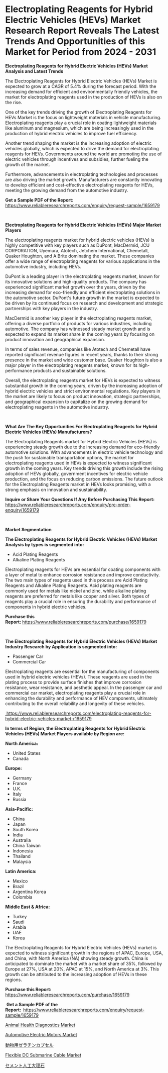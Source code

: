 <p><h1>Electroplating Reagents for Hybrid Electric Vehicles (HEVs) Market Research Report Reveals The Latest Trends And Opportunities of this Market for Period from 2024 - 2031</h1></p><p><strong>Electroplating Reagents for Hybrid Electric Vehicles (HEVs) Market Analysis and Latest Trends</strong></p>
<p><p>The Electroplating Reagents for Hybrid Electric Vehicles (HEVs) Market is expected to grow at a CAGR of 5.4% during the forecast period. With the increasing demand for efficient and environmentally friendly vehicles, the market for electroplating reagents used in the production of HEVs is also on the rise.</p><p>One of the key trends driving the growth of Electroplating Reagents for HEVs Market is the focus on lightweight materials in vehicle manufacturing. Electroplating reagents play a crucial role in coating lightweight materials like aluminum and magnesium, which are being increasingly used in the production of hybrid electric vehicles to improve fuel efficiency.</p><p>Another trend shaping the market is the increasing adoption of electric vehicles globally, which is expected to drive the demand for electroplating reagents for HEVs. Governments around the world are promoting the use of electric vehicles through incentives and subsidies, further fueling the growth of the market.</p><p>Furthermore, advancements in electroplating technologies and processes are also driving the market growth. Manufacturers are constantly innovating to develop efficient and cost-effective electroplating reagents for HEVs, meeting the growing demand from the automotive industry.</p></p>
<p><strong>Get a Sample PDF of the Report:&nbsp;</strong> <a href="https://www.reliableresearchreports.com/enquiry/request-sample/1659179">https://www.reliableresearchreports.com/enquiry/request-sample/1659179</a></p>
<p>&nbsp;</p>
<p><strong>Electroplating Reagents for Hybrid Electric Vehicles (HEVs) Major Market Players</strong></p>
<p><p>The electroplating reagents market for hybrid electric vehicles (HEVs) is highly competitive with key players such as DuPont, MacDermid, JCU CORPORATION, Uyemura, Atotech, Jetchem International, Chemetall, Quaker Houghton, and A Brite dominating the market. These companies offer a wide range of electroplating reagents for various applications in the automotive industry, including HEVs.</p><p>DuPont is a leading player in the electroplating reagents market, known for its innovative solutions and high-quality products. The company has experienced significant market growth over the years, driven by the increasing demand for eco-friendly and efficient electroplating solutions in the automotive sector. DuPont's future growth in the market is expected to be driven by its continued focus on research and development and strategic partnerships with key players in the industry.</p><p>MacDermid is another key player in the electroplating reagents market, offering a diverse portfolio of products for various industries, including automotive. The company has witnessed steady market growth and is expected to expand its market share in the coming years by focusing on product innovation and geographical expansion.</p><p>In terms of sales revenue, companies like Atotech and Chemetall have reported significant revenue figures in recent years, thanks to their strong presence in the market and wide customer base. Quaker Houghton is also a major player in the electroplating reagents market, known for its high-performance products and sustainable solutions.</p><p>Overall, the electroplating reagents market for HEVs is expected to witness substantial growth in the coming years, driven by the increasing adoption of hybrid electric vehicles and strict environmental regulations. Key players in the market are likely to focus on product innovation, strategic partnerships, and geographical expansion to capitalize on the growing demand for electroplating reagents in the automotive industry.</p></p>
<p>&nbsp;</p>
<p><strong>What Are The Key Opportunities For Electroplating Reagents for Hybrid Electric Vehicles (HEVs) Manufacturers?</strong></p>
<p><p>The Electroplating Reagents market for Hybrid Electric Vehicles (HEVs) is experiencing steady growth due to the increasing demand for eco-friendly automotive solutions. With advancements in electric vehicle technology and the push for sustainable transportation options, the market for electroplating reagents used in HEVs is expected to witness significant growth in the coming years. Key trends driving this growth include the rising adoption of HEVs globally, government incentives for electric vehicle production, and the focus on reducing carbon emissions. The future outlook for the Electroplating Reagents market in HEVs looks promising, with a strong emphasis on innovation and sustainability.</p></p>
<p><strong>Inquire or Share Your Questions If Any Before Purchasing This Report:</strong> <a href="https://www.reliableresearchreports.com/enquiry/pre-order-enquiry/1659179">https://www.reliableresearchreports.com/enquiry/pre-order-enquiry/1659179</a></p>
<p>&nbsp;</p>
<p><strong>Market Segmentation</strong></p>
<p><strong>The Electroplating Reagents for Hybrid Electric Vehicles (HEVs) Market Analysis by types is segmented into:</strong></p>
<p><ul><li>Acid Plating Reagents</li><li>Alkaline Plating Reagents</li></ul></p>
<p><p>Electroplating reagents for HEVs are essential for coating components with a layer of metal to enhance corrosion resistance and improve conductivity. The two main types of reagents used in this process are Acid Plating Reagents and Alkaline Plating Reagents. Acid plating reagents are commonly used for metals like nickel and zinc, while alkaline plating reagents are preferred for metals like copper and silver. Both types of reagents play a crucial role in ensuring the durability and performance of components in hybrid electric vehicles.</p></p>
<p><strong>Purchase this Report:&nbsp;</strong><a href="https://www.reliableresearchreports.com/purchase/1659179">https://www.reliableresearchreports.com/purchase/1659179</a></p>
<p>&nbsp;</p>
<p><strong>The Electroplating Reagents for Hybrid Electric Vehicles (HEVs) Market Industry Research by Application is segmented into:</strong></p>
<p><ul><li>Passenger Car</li><li>Commercial Car</li></ul></p>
<p><p>Electroplating reagents are essential for the manufacturing of components used in hybrid electric vehicles (HEVs). These reagents are used in the plating process to provide surface finishes that improve corrosion resistance, wear resistance, and aesthetic appeal. In the passenger car and commercial car market, electroplating reagents play a crucial role in enhancing the durability and performance of HEV components, ultimately contributing to the overall reliability and longevity of these vehicles.</p></p>
<p><a href="https://www.reliableresearchreports.com/electroplating-reagents-for-hybrid-electric-vehicles-market-r1659179">&nbsp;https://www.reliableresearchreports.com/electroplating-reagents-for-hybrid-electric-vehicles-market-r1659179</a></p>
<p><strong>In terms of Region, the Electroplating Reagents for Hybrid Electric Vehicles (HEVs) Market Players available by Region are:</strong></p>
<p>
    <p> <strong> North America: </strong>
        <ul>
            <li>United States</li>
            <li>Canada</li>
        </ul>
        </p> 
    <p> <strong> Europe: </strong>
        <ul>
            <li>Germany</li>
            <li>France</li>
            <li>U.K.</li>
            <li>Italy</li>
            <li>Russia</li>
        </ul>
        </p> 
    <p> <strong> Asia-Pacific: </strong>
        <ul>
            <li>China</li>
            <li>Japan</li>
            <li>South Korea</li>
            <li>India</li>
            <li>Australia</li>
            <li>China Taiwan</li>
            <li>Indonesia</li>
            <li>Thailand</li>
            <li>Malaysia</li>
        </ul>
        </p> 
    <p> <strong> Latin America: </strong>
        <ul>
            <li>Mexico</li>
            <li>Brazil</li>
            <li>Argentina Korea</li>
            <li>Colombia</li>
        </ul>
        </p> 
    <p> <strong> Middle East & Africa: </strong>
        <ul>
            <li>Turkey</li>
            <li>Saudi</li>
            <li>Arabia</li>
            <li>UAE</li>
            <li>Korea</li>
        </ul>
    </p>
    </p>
<p><p>The Electroplating Reagents for Hybrid Electric Vehicles (HEVs) market is expected to witness significant growth in the regions of APAC, Europe, USA, and China, with North America (NA) showing steady growth. China is anticipated to dominate the market with a market share of 35%, followed by Europe at 27%, USA at 20%, APAC at 15%, and North America at 3%. This growth can be attributed to the increasing adoption of HEVs in these regions.</p></p>
<p><strong>Purchase this Report: </strong><a href="https://www.reliableresearchreports.com/purchase/1659179">https://www.reliableresearchreports.com/purchase/1659179</a></p>
<p>&nbsp;<strong>Get a Sample PDF of the Report:&nbsp;&nbsp;</strong><a href="https://www.reliableresearchreports.com/enquiry/request-sample/1659179">https://www.reliableresearchreports.com/enquiry/request-sample/1659179</a></p>
<p><strong></strong></p>
<p><p><a href="https://www.linkedin.com/pulse/animal-health-diagnostics-market-size-outlook-forecast-2024-k8tgc">Animal Health Diagnostics Market</a></p><p><a href="https://www.linkedin.com/pulse/automotive-electric-motors-market-analysis-sze-forecasted-period-wycfc">Automotive Electric Motors Market</a></p><p><a href="https://github.com/RandallRunte2023/Market-Research-Report-List-1/blob/main/628284796228.md">動物用ゼラチンカプセル</a></p><p><a href="https://github.com/shotows/Market-Research-Report-List-2/blob/main/flexible-dc-submarine-cable-market.md">Flexible DC Submarine Cable Market</a></p><p><a href="https://github.com/SkylarDaniel70/Market-Research-Report-List-1/blob/main/416846496229.md">セメント人工大理石</a></p></p>